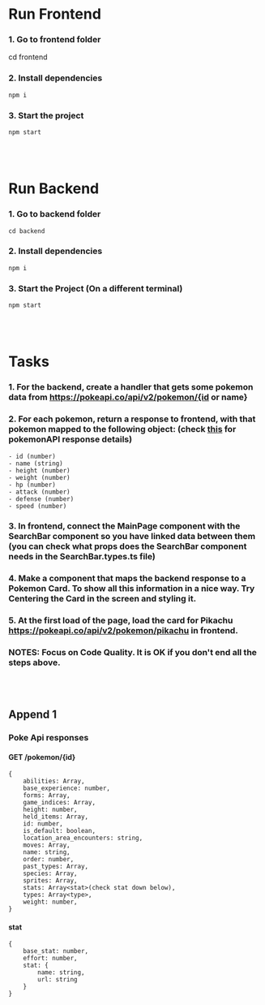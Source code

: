 # Run Frontend
### 1. Go to frontend folder
cd frontend
### 2. Install dependencies
`npm i`
### 3. Start the project
`npm start`

<br>
<br>

# Run Backend
### 1. Go to backend folder
`cd backend` 
### 2. Install dependencies
`npm i`
### 3. Start the Project (On a different terminal)
`npm start`

<br>
<br>

# Tasks

### 1. For the backend, create a handler that gets some pokemon data from https://pokeapi.co/api/v2/pokemon/{id or name}
### 2. For each pokemon, return a response to frontend, with that pokemon mapped to the following object: (check [this](#append-1) for pokemonAPI response details)
    - id (number)
    - name (string)
    - height (number)
    - weight (number)
    - hp (number)
    - attack (number)
    - defense (number)
    - speed (number)
### 3. In frontend, connect the MainPage component with the SearchBar component so you have linked data between them (you can check what props does the SearchBar component needs in the SearchBar.types.ts file)
### 4. Make a component that maps the backend response to a Pokemon Card. To show all this information in a nice way. Try Centering the Card in the screen and styling it.
### 5. At the first load of the page, load the card for Pikachu https://pokeapi.co/api/v2/pokemon/pikachu in frontend.

### NOTES: Focus on Code Quality. It is OK if you don't end all the steps above.

<br>
<br>

## Append 1
### Poke Api responses
#### GET /pokemon/{id}
    {
        abilities: Array,
        base_experience: number,
        forms: Array,
        game_indices: Array,
        height: number,
        held_items: Array,
        id: number,
        is_default: boolean,
        location_area_encounters: string,
        moves: Array,
        name: string,
        order: number,
        past_types: Array,
        species: Array,
        sprites: Array,
        stats: Array<stat>(check stat down below),
        types: Array<type>,
        weight: number,
    }

#### stat
    {
        base_stat: number,
        effort: number,
        stat: {
            name: string,
            url: string
        }
    }

